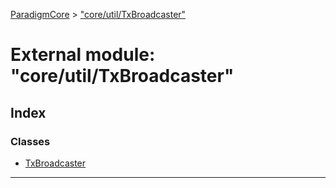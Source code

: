 [ParadigmCore](../README.md) > ["core/util/TxBroadcaster"](../modules/_core_util_txbroadcaster_.md)

# External module: "core/util/TxBroadcaster"

## Index

### Classes

* [TxBroadcaster](../classes/_core_util_txbroadcaster_.txbroadcaster.md)

---

